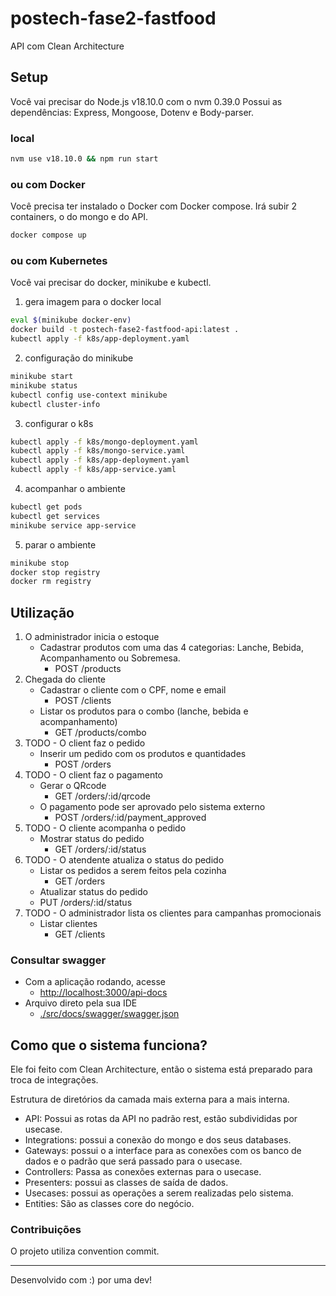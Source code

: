 # postech-fase2-fastfood

API com Clean Architecture


## Setup

Você vai precisar do
Node.js v18.10.0 com o nvm 0.39.0
Possui as dependências: Express, Mongoose, Dotenv e Body-parser.

### local

```bash
nvm use v18.10.0 && npm run start
```

### ou com Docker

Você precisa ter instalado o Docker com Docker compose.
Irá subir 2 containers, o do mongo e do API.

```bash
docker compose up
```

### ou com Kubernetes

Você vai precisar do docker, minikube e kubectl.

1. gera imagem para o docker local
```bash
eval $(minikube docker-env)
docker build -t postech-fase2-fastfood-api:latest .
kubectl apply -f k8s/app-deployment.yaml
```

2. configuração do minikube
```bash
minikube start
minikube status
kubectl config use-context minikube
kubectl cluster-info
```
3. configurar o k8s
```bash
kubectl apply -f k8s/mongo-deployment.yaml
kubectl apply -f k8s/mongo-service.yaml
kubectl apply -f k8s/app-deployment.yaml
kubectl apply -f k8s/app-service.yaml
```

4. acompanhar o ambiente
```bash
kubectl get pods
kubectl get services
minikube service app-service
```

5. parar o ambiente
```bash
minikube stop
docker stop registry
docker rm registry
```

## Utilização

1. O administrador inicia o estoque
   * Cadastrar produtos com uma das 4 categorias: Lanche, Bebida, Acompanhamento ou Sobremesa.
     * POST /products
2. Chegada do cliente
   * Cadastrar o cliente com o CPF, nome e email
     * POST /clients
   * Listar os produtos para o combo (lanche, bebida e acompanhamento)
     * GET /products/combo
3. TODO - O client faz o pedido
   * Inserir um pedido com os produtos e quantidades 
     * POST /orders
4. TODO - O client faz o pagamento
   * Gerar o QRcode
     * GET /orders/:id/qrcode
   * O pagamento pode ser aprovado pelo sistema externo
     * POST /orders/:id/payment_approved
5. TODO - O cliente acompanha o pedido 
   * Mostrar status do pedido
     * GET /orders/:id/status
6. TODO - O atendente atualiza o status do pedido
    * Listar os pedidos a serem feitos pela cozinha
      * GET /orders
    * Atualizar status do pedido
     * PUT /orders/:id/status
7. TODO - O administrador lista os clientes para campanhas promocionais
    * Listar clientes
      * GET /clients

### Consultar swagger

* Com a aplicação rodando, acesse
  * [http://localhost:3000/api-docs](http://localhost:3000/api-docs)
* Arquivo direto pela sua IDE
  * [./src/docs/swagger/swagger.json](src/docs/swagger/swagger.json)

## Como que o sistema funciona?

Ele foi feito com Clean Architecture, então o sistema está preparado para troca de integrações.

Estrutura de diretórios da camada mais externa para a mais interna.

- API: Possui as rotas da API no padrão rest, estão subdivididas por usecase.
- Integrations: possui a conexão do mongo e dos seus databases.
- Gateways: possui o a interface para as conexões com os banco de dados e o padrão que será passado para o usecase. 
- Controllers: Passa as conexões externas para o usecase. 
- Presenters: possui as classes de saída de dados. 
- Usecases: possui as operações a serem realizadas pelo sistema.
- Entities: São as classes core do negócio.

### Contribuições

O projeto utiliza convention commit.

---

Desenvolvido com :) por uma dev!
